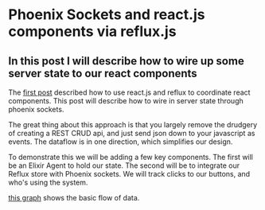 #  Phoenix Sockets and react.js components via reflux.js

## In this post I will describe how to wire up some server state to our react components

The [first post](http://blog.brng.us/2015-08-04-using-reflux-to-broker-events-with-react-and-phoenix.html) described how to use react.js and reflux to coordinate react components.  This post will describe how to wire in server state through phoenix sockets.

The great thing about this approach is that you largely remove the drudgery of creating a REST CRUD api, and just send json down to your javascript as events.  The dataflow is in one direction, which simplifies our design.

To demonstrate this we will be adding a few key components.  The first will be an Elixir Agent to hold our state.  The second will be to integrate our Reflux store with Phoenix sockets.  We will track clicks to our buttons, and who's using the system.

[this graph](http://brng.us/dagre.html?graph=%2F*%20Example%20*%2F%0Adigraph%20%7B%0A%20%20%20%20%2F*%20Note%3A%20HTML%20labels%20do%20not%20work%20in%20IE%2C%20which%20lacks%20support%20for%20%3CforeignObject%3E%20tags.%20*%2F%0A%0A%20%20%20%20node%20%5Brx%3D5%20ry%3D5%20labelStyle%3D%22font%3A%20300%2014px%20%27Helvetica%20Neue%27%2C%20Helvetica%22%5D%0A%20%20%20%20edge%20%5Blabelpos%3Dc%20labelStyle%3D%22font%3A%20300%2014px%20%27Helvetica%20Neue%27%2C%20Helvetica%3Bbackground-color%3Awhite%22%5D%0A%20%20%20%20U1%20%5BlabelType%3D%22html%22%20label%3D%22%3Cspan%20style%3D%27font-size%3A14px%27%3EUser%201%3C%2Fspan%3E%22%5D%3B%0AU2%20%5BlabelType%3D%22html%22%20label%3D%22%3Cspan%20style%3D%27font-size%3A14px%27%3EUser%202%3C%2Fspan%3E%22%5D%3B%0A%2F%2FU3%20%5BlabelType%3D%22html%22%20label%3D%22%3Cspan%20style%3D%27font-size%3A14px%27%3EUser%203%3C%2Fspan%3E%22%5D%3B%0AL%20%5BlabelType%3D%22html%22%20label%3D%22%3Cspan%20style%3D%27font-size%3A14px%27%3ELogAgent%3C%2Fspan%3E%22%5D%3B%0AS%20%5BlabelType%3D%22html%22%20label%3D%22%3Cspan%20style%3D%27font-size%3A14px%27%3ETheStore%3C%2Fspan%3E%22%5D%3B%0AS2%20%5BlabelType%3D%22html%22%20label%3D%22%3Cspan%20style%3D%27font-size%3A14px%27%3ETheStore%3C%2Fspan%3E%22%5D%3B%0AP%20%5BlabelType%3D%22html%22%20label%3D%22%3Cspan%20style%3D%27font-size%3A14px%27%3EPhoenix%3C%2Fspan%3E%22%5D%3B%20%20%20%0A%0AU2%20-%3E%20P%20%5Blabel%3D%22click%20%22%20labelType%3D%22html%22%5D%3B%0AP-%3E%20S%20%5Blabel%3D%22update_user%22%20labelType%3D%22html%22%20style%3D%22stroke%3A%20%23f66%3B%20stroke-width%3A%203px%3B%20stroke-dasharray%3A%205%2C%205%3B%22%5D%3B%0AP-%3E%20S2%20%5Blabel%3D%22update_user%22%20labelType%3D%22html%22%20style%3D%22stroke%3A%20%23f66%3B%20stroke-width%3A%203px%3B%20stroke-dasharray%3A%205%2C%205%3B%22%5D%3B%0AS2%20-%3E%20U2%20%5Blabel%3D%22update%20UI%22%20labelType%3D%22html%22%20style%3D%22stroke%3A%20%23f66%3B%20stroke-width%3A%203px%3B%20stroke-dasharray%3A%205%2C%205%3B%22%5D%3B%0AS-%3E%20U1%20%5Blabel%3D%22update%20UI%22%20labelType%3D%22html%22%20style%3D%22stroke%3A%20%23f66%3B%20stroke-width%3A%203px%3B%20stroke-dasharray%3A%205%2C%205%3B%22%5D%3B%0AL%20-%3E%20P%20%5Blabel%3D%22broadcast%22%20labelType%3D%22html%22%20style%3D%22stroke%3A%20%23f66%3B%20stroke-width%3A%203px%3B%20stroke-dasharray%3A%205%2C%205%3B%22%5D%3B%0A%0AP%20-%3E%20L%20%5Blabel%3D%22Hit%22%20labelType%3D%22html%22%5D%3B%0A%7D%0A%20%20) shows the basic flow of data.



